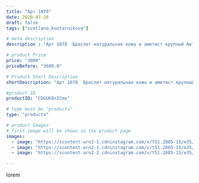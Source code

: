 ```yaml
---
title: "Арт 1078"
date: 2020-07-26
draft: false
tags: ["svetlana_kustarnikova"]

# meta description
description : "Арт 1078  Браслет натуральная кожа и аметист крупный Автор дизайна  mea _ elena _"

# product Price
price: "3000"
priceBefore: "3600.0"

# Product Short Description
shortDescription: "Арт 1078  Браслет натуральная кожа и аметист крупный Автор дизайна  mea _ elena _"

#product ID
productID: "CDGUK8nICmo"

# type must be "products"
type: "products"

# product Images
# first image will be shown in the product page
images:
  - image: "https://scontent-arn2-1.cdninstagram.com/v/t51.2885-15/e35/116358494_4511890168851730_1611132120661331948_n.jpg?se=7&tp=1&_nc_ht=scontent-arn2-1.cdninstagram.com&_nc_cat=110&_nc_ohc=Phz9H6OCDaQAX9s8CBL&ccb=7-4&oh=c9f5149a2eae93bb6cf7469ae6f60fb0&oe=6083EB8E&ig_cache_key=MjM2MTY2Mzc1OTAwODczNTA1MQ%3D%3D.2-ccb7-4"
  - image: "https://scontent-arn2-1.cdninstagram.com/v/t51.2885-15/e35/115909224_1426970057691169_5428805781556677355_n.jpg?se=8&tp=1&_nc_ht=scontent-arn2-1.cdninstagram.com&_nc_cat=101&_nc_ohc=9PoeWPRF19gAX8BOmco&ccb=7-4&oh=5412af08b1f5db5f3d6b38a084bf8825&oe=6083AAC5&ig_cache_key=MjM2MTY2Mzc1OTAxNzI3MjY3Nw%3D%3D.2-ccb7-4"
  - image: "https://scontent-arn2-2.cdninstagram.com/v/t51.2885-15/e35/115808113_684270055497108_5178236795438042996_n.jpg?se=8&tp=1&_nc_ht=scontent-arn2-2.cdninstagram.com&_nc_cat=100&_nc_ohc=jBmE_tH5OcYAX8fJlB0&ccb=7-4&oh=aa38815612c7c0f43378239ee4977afe&oe=6084CE5B&ig_cache_key=MjM2MTY2Mzc1OTAyNTY5NDAzOQ%3D%3D.2-ccb7-4"

---
```

lorem
